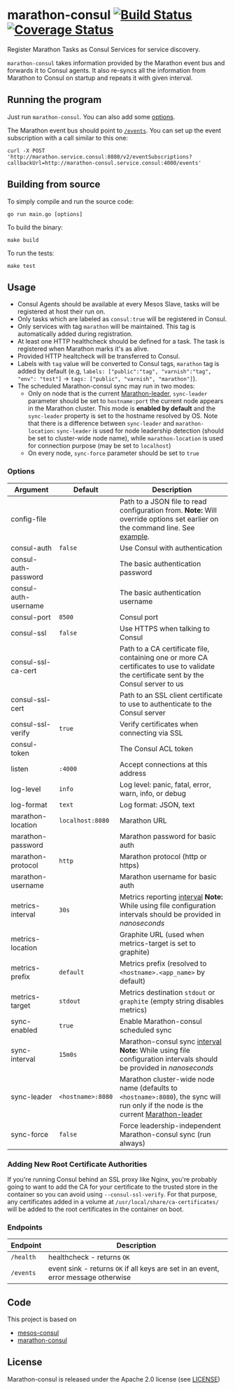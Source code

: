 # marathon-consul [![Build Status](https://travis-ci.org/allegro/marathon-consul.svg?branch=master)](https://travis-ci.org/allegro/marathon-consul)[![Coverage Status](https://coveralls.io/repos/allegro/marathon-consul/badge.svg?branch=master&service=github)](https://coveralls.io/github/allegro/marathon-consul)


Register Marathon Tasks as Consul Services for service discovery.

`marathon-consul` takes information provided by the Marathon event bus and
forwards it to Consul agents. It also re-syncs all the information from Marathon 
to Consul on startup and repeats it with given interval.

## Running the program

Just run `marathon-consul`.
You can also add some [options](#options).

The Marathon event bus should point to [`/events`](#endpoints). You can
set up the event subscription with a call similar to this one:

```
curl -X POST 'http://marathon.service.consul:8080/v2/eventSubscriptions?callbackUrl=http://marathon-consul.service.consul:4000/events'
```

## Building from source

To simply compile and run the source code:

```
go run main.go [options]
```

To build the binary:

```
make build
```

To run the tests:

```
make test
```


## Usage

- Consul Agents should be available at every Mesos Slave, tasks will be registered at host their run on.
- Only tasks which are labeled as `consul:true` will be registered in Consul.
- Only services with tag `marathon` will be maintained. This tag is automatically added during registration.
- At least one HTTP healthcheck should be defined for a task. The task is registered when Marathon marks it's as alive.
- Provided HTTP healtcheck will be transferred to Consul.
- Labels with `tag` value will be converted to Consul tags, `marathon` tag is added by default
 (e.g, `labels: ["public":"tag", "varnish":"tag", "env": "test"]` → `tags: ["public", "varnish", "marathon"]`).
- The scheduled Marathon-consul sync may run in two modes:
    - Only on node that is the current [Marathon-leader](https://mesosphere.github.io/marathon/docs/rest-api.html#get-v2-leader), `sync-leader` parameter should be set to `hostname:port` the current node appears in the Marathon cluster. 
      This mode is **enabled by default** and the `sync-leader` property is set to the hostname resolved by OS.
      Note that there is a difference between `sync-leader` and `marathon-location`: `sync-leader` is used for node leadership detection (should be set to cluster-wide node name), while `marathon-location` is used for connection purpose (may be set to `localhost`)
    - On every node, `sync-force` parameter should be set to `true`

### Options

Argument               | Default               | Description
-----------------------|-----------------------|------------------------------------------------------
config-file            |                       | Path to a JSON file to read configuration from. **Note:** Will override options set earlier on the command line. See [example](debian/config.json).
consul-auth            | `false`               | Use Consul with authentication
consul-auth-password   |                       | The basic authentication password
consul-auth-username   |                       | The basic authentication username
consul-port            | `8500`                | Consul port
consul-ssl             | `false`               | Use HTTPS when talking to Consul
consul-ssl-ca-cert     |                       | Path to a CA certificate file, containing one or more CA certificates to use to validate the certificate sent by the Consul server to us
consul-ssl-cert        |                       | Path to an SSL client certificate to use to authenticate to the Consul server
consul-ssl-verify      | `true`                | Verify certificates when connecting via SSL
consul-token           |                       | The Consul ACL token
listen                 | `:4000`               | Accept connections at this address
log-level              | `info`                | Log level: panic, fatal, error, warn, info, or debug
log-format             | `text`                | Log format: JSON, text
marathon-location      | `localhost:8080`      | Marathon URL
marathon-password      |                       | Marathon password for basic auth
marathon-protocol      | `http`                | Marathon protocol (http or https)
marathon-username      |                       | Marathon username for basic auth
metrics-interval       | `30s`                 | Metrics reporting [interval](https://golang.org/pkg/time/#Duration) **Note:** While using file configuration intervals should be provided in *nanoseconds*
metrics-location       |                       | Graphite URL (used when metrics-target is set to graphite)
metrics-prefix         | `default`             | Metrics prefix (resolved to `<hostname>.<app_name>` by default)
metrics-target         | `stdout`              | Metrics destination `stdout` or `graphite` (empty string disables metrics)
sync-enabled           | `true`                | Enable Marathon-consul scheduled sync
sync-interval          | `15m0s`               | Marathon-consul sync [interval](https://golang.org/pkg/time/#Duration) **Note:** While using file configuration intervals should be provided in *nanoseconds*
sync-leader            | `<hostname>:8080`     | Marathon cluster-wide node name (defaults to `<hostname>:8080`), the sync will run only if the node is the current [Marathon-leader](https://mesosphere.github.io/marathon/docs/rest-api.html#get-v2-leader)
sync-force             | `false`               | Force leadership-independent Marathon-consul sync (run always)


### Adding New Root Certificate Authorities

If you're running Consul behind an SSL proxy like Nginx, you're probably going
to want to add the CA for your certificate to the trusted store in the container
so you can avoid using `--consul-ssl-verify`. For that purpose, any certificates
added in a volume at `/usr/local/share/ca-certificates/` will be added to the
root certificates in the container on boot.

### Endpoints

Endpoint  | Description
----------|------------------------------------------------------------------------------------
`/health` | healthcheck - returns `OK`
`/events` | event sink - returns `OK` if all keys are set in an event, error message otherwise

## Code

This project is based on

* [mesos-consul](https://github.com/CiscoCloud/mesos-consul)
* [marathon-consul](https://github.com/CiscoCloud/marathon-consul)

## License

Marathon-consul is released under the Apache 2.0 license (see [LICENSE](LICENSE))
